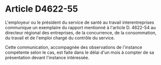 # Article D4622-55

L'employeur ou le président du service de santé au travail interentreprises communique un exemplaire du rapport mentionné à l'article D. 4622-54 au directeur régional des entreprises, de la concurrence, de la consommation, du travail et de l'emploi chargé du contrôle du service. 
  
   
Cette communication, accompagnée des observations de l'instance compétente selon le cas, est faite dans le délai d'un mois à compter de sa présentation devant l'instance intéressée.